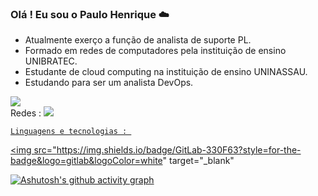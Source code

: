 
### Olá ! Eu sou o Paulo Henrique ☁️
- Atualmente exerço a função de analista de suporte PL.
- Formado em redes de computadores pela instituição de ensino UNIBRATEC.
- Estudante de cloud computing na instituição de ensino UNINASSAU.
- Estudando para ser um analista DevOps.

<picture>
    <source
      srcset="https://github-readme-stats.vercel.app/api?username=phblima&show_icons=true&theme=dark"
      media="(prefers-color-scheme: dark)"
    />
    <source
      srcset="https://github-readme-stats.vercel.app/api?username=phblima&show_icons=true"
      media="(prefers-color-scheme: light), (prefers-color-scheme: no-preference)"
    />
    <img src="https://github-readme-stats.vercel.app/api?username=phblima&show_icons=true" />
  </picture>

<div>
    Redes : 
    <a href="https://www.linkedin.com/in/paulohenriquephbl/" target="_blank"><img src="https://img.shields.io/badge/LinkedIn-0077B5?style=for-the-badge&logo=linkedin&logoColor=white" target="_blank"</a>
        
    Linguagens e tecnologias : 
<a href="https://gitlab.com/phblima" target="_blank"><img src="https://img.shields.io/badge/GitLab-330F63?style=for-the-badge&logo=gitlab&logoColor=white" target="_blank"</a>    
 



[![Ashutosh's github activity graph](https://github-readme-activity-graph.vercel.app/graph?username=phblima&bg_color=d1f7ff&color=4c529e&line=4c9e69&point=215dab&area=true&hide_border=true)](https://github.com/ashutosh00710/github-readme-activity-graph)

</div>
